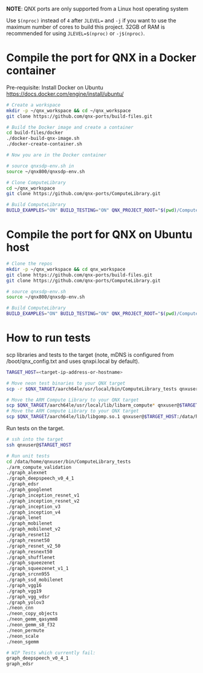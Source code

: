 **NOTE**: QNX ports are only supported from a Linux host operating system

Use `$(nproc)` instead of `4` after `JLEVEL=` and `-j` if you want to use the maximum number of cores to build this project.
32GB of RAM is recommended for using `JLEVEL=$(nproc)` or `-j$(nproc)`.

# Compile the port for QNX in a Docker container

Pre-requisite: Install Docker on Ubuntu https://docs.docker.com/engine/install/ubuntu/
```bash
# Create a workspace
mkdir -p ~/qnx_workspace && cd ~/qnx_workspace
git clone https://github.com/qnx-ports/build-files.git

# Build the Docker image and create a container
cd build-files/docker
./docker-build-qnx-image.sh
./docker-create-container.sh

# Now you are in the Docker container

# source qnxsdp-env.sh in
source ~/qnx800/qnxsdp-env.sh

# Clone ComputeLibrary
cd ~/qnx_workspace
git clone https://github.com/qnx-ports/ComputeLibrary.git

# Build ComputeLibrary
BUILD_EXAMPLES="ON" BUILD_TESTING="ON" QNX_PROJECT_ROOT="$(pwd)/ComputeLibrary" make -C build-files/ports/ComputeLibrary install -j4
```

# Compile the port for QNX on Ubuntu host
```bash
# Clone the repos
mkdir -p ~/qnx_workspace && cd qnx_workspace
git clone https://github.com/qnx-ports/build-files.git
git clone https://github.com/qnx-ports/ComputeLibrary.git

# source qnxsdp-env.sh
source ~/qnx800/qnxsdp-env.sh

# Build ComputeLibrary
BUILD_EXAMPLES="ON" BUILD_TESTING="ON" QNX_PROJECT_ROOT="$(pwd)/ComputeLibrary" make -C build-files/ports/ComputeLibrary install -j4
```

# How to run tests

scp libraries and tests to the target (note, mDNS is configured from
/boot/qnx_config.txt and uses qnxpi.local by default).
```bash
TARGET_HOST=<target-ip-address-or-hostname>

# Move neon test binaries to your QNX target
scp -r $QNX_TARGET/aarch64le/usr/local/bin/ComputeLibrary_tests qnxuser@$TARGET_HOST:/data/home/qnxuser/bin

# Move the ARM Compute Library to your QNX target
scp $QNX_TARGET/aarch64le/usr/local/lib/libarm_compute* qnxuser@$TARGET_HOST:/data/home/qnxuser/lib
# Move the ARM Compute Library to your QNX target
scp $QNX_TARGET/aarch64le/lib/libgomp.so.1 qnxuser@$TARGET_HOST:/data/home/qnxuser/lib
```

Run tests on the target.
```bash
# ssh into the target
ssh qnxuser@$TARGET_HOST

# Run unit tests
cd /data/home/qnxuser/bin/ComputeLibrary_tests
./arm_compute_validation
./graph_alexnet
./graph_deepspeech_v0_4_1
./graph_edsr
./graph_googlenet
./graph_inception_resnet_v1
./graph_inception_resnet_v2
./graph_inception_v3
./graph_inception_v4
./graph_lenet
./graph_mobilenet
./graph_mobilenet_v2
./graph_resnet12
./graph_resnet50
./graph_resnet_v2_50
./graph_resnext50
./graph_shufflenet
./graph_squeezenet
./graph_squeezenet_v1_1
./graph_srcnn955
./graph_ssd_mobilenet
./graph_vgg16
./graph_vgg19
./graph_vgg_vdsr
./graph_yolov3
./neon_cnn
./neon_copy_objects
./neon_gemm_qasymm8
./neon_gemm_s8_f32
./neon_permute
./neon_scale
./neon_sgemm

# WIP Tests which currently fail:
graph_deepspeech_v0_4_1
graph_edsr
```
